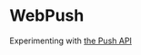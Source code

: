 # WebPush

Experimenting with [the Push API](https://developer.mozilla.org/en-US/docs/Web/API/Push_API)
